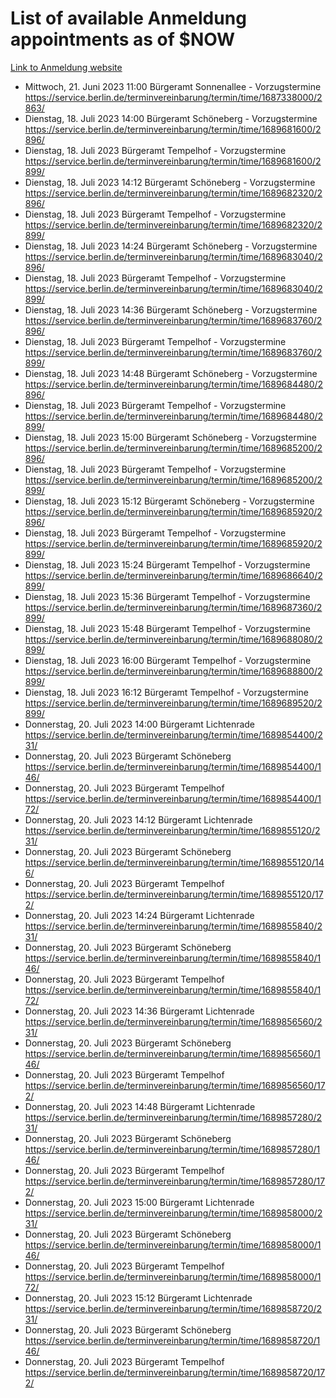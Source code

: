 # List of available Anmeldung appointments as of $NOW
[Link to Anmeldung website](https://service.berlin.de/terminvereinbarung/termin/tag.php?termin=1&anliegen[]=120686&dienstleisterlist=122210,122217,327316,122219,327312,122227,327314,122231,327346,122243,327348,122254,122252,329742,122260,329745,122262,329748,122271,327278,122273,327274,122277,327276,330436,122280,327294,122282,327290,122284,327292,122291,327270,122285,327266,122286,327264,122296,327268,150230,329760,122297,327286,122294,327284,122312,329763,122314,329775,122304,327330,122311,327334,122309,327332,317869,122281,327352,122279,329772,122283,122276,327324,122274,327326,122267,329766,122246,327318,122251,327320,122257,327322,122208,327298,122226,327300&herkunft=http%3A%2F%2Fservice.berlin.de%2Fdienstleistung%2F120686%2F)
- Mittwoch, 21. Juni 2023 11:00 Bürgeramt Sonnenallee - Vorzugstermine https://service.berlin.de/terminvereinbarung/termin/time/1687338000/2863/
- Dienstag, 18. Juli 2023 14:00 Bürgeramt Schöneberg - Vorzugstermine https://service.berlin.de/terminvereinbarung/termin/time/1689681600/2896/
- Dienstag, 18. Juli 2023  Bürgeramt Tempelhof - Vorzugstermine https://service.berlin.de/terminvereinbarung/termin/time/1689681600/2899/
- Dienstag, 18. Juli 2023 14:12 Bürgeramt Schöneberg - Vorzugstermine https://service.berlin.de/terminvereinbarung/termin/time/1689682320/2896/
- Dienstag, 18. Juli 2023  Bürgeramt Tempelhof - Vorzugstermine https://service.berlin.de/terminvereinbarung/termin/time/1689682320/2899/
- Dienstag, 18. Juli 2023 14:24 Bürgeramt Schöneberg - Vorzugstermine https://service.berlin.de/terminvereinbarung/termin/time/1689683040/2896/
- Dienstag, 18. Juli 2023  Bürgeramt Tempelhof - Vorzugstermine https://service.berlin.de/terminvereinbarung/termin/time/1689683040/2899/
- Dienstag, 18. Juli 2023 14:36 Bürgeramt Schöneberg - Vorzugstermine https://service.berlin.de/terminvereinbarung/termin/time/1689683760/2896/
- Dienstag, 18. Juli 2023  Bürgeramt Tempelhof - Vorzugstermine https://service.berlin.de/terminvereinbarung/termin/time/1689683760/2899/
- Dienstag, 18. Juli 2023 14:48 Bürgeramt Schöneberg - Vorzugstermine https://service.berlin.de/terminvereinbarung/termin/time/1689684480/2896/
- Dienstag, 18. Juli 2023  Bürgeramt Tempelhof - Vorzugstermine https://service.berlin.de/terminvereinbarung/termin/time/1689684480/2899/
- Dienstag, 18. Juli 2023 15:00 Bürgeramt Schöneberg - Vorzugstermine https://service.berlin.de/terminvereinbarung/termin/time/1689685200/2896/
- Dienstag, 18. Juli 2023  Bürgeramt Tempelhof - Vorzugstermine https://service.berlin.de/terminvereinbarung/termin/time/1689685200/2899/
- Dienstag, 18. Juli 2023 15:12 Bürgeramt Schöneberg - Vorzugstermine https://service.berlin.de/terminvereinbarung/termin/time/1689685920/2896/
- Dienstag, 18. Juli 2023  Bürgeramt Tempelhof - Vorzugstermine https://service.berlin.de/terminvereinbarung/termin/time/1689685920/2899/
- Dienstag, 18. Juli 2023 15:24 Bürgeramt Tempelhof - Vorzugstermine https://service.berlin.de/terminvereinbarung/termin/time/1689686640/2899/
- Dienstag, 18. Juli 2023 15:36 Bürgeramt Tempelhof - Vorzugstermine https://service.berlin.de/terminvereinbarung/termin/time/1689687360/2899/
- Dienstag, 18. Juli 2023 15:48 Bürgeramt Tempelhof - Vorzugstermine https://service.berlin.de/terminvereinbarung/termin/time/1689688080/2899/
- Dienstag, 18. Juli 2023 16:00 Bürgeramt Tempelhof - Vorzugstermine https://service.berlin.de/terminvereinbarung/termin/time/1689688800/2899/
- Dienstag, 18. Juli 2023 16:12 Bürgeramt Tempelhof - Vorzugstermine https://service.berlin.de/terminvereinbarung/termin/time/1689689520/2899/
- Donnerstag, 20. Juli 2023 14:00 Bürgeramt Lichtenrade https://service.berlin.de/terminvereinbarung/termin/time/1689854400/231/
- Donnerstag, 20. Juli 2023  Bürgeramt Schöneberg https://service.berlin.de/terminvereinbarung/termin/time/1689854400/146/
- Donnerstag, 20. Juli 2023  Bürgeramt Tempelhof https://service.berlin.de/terminvereinbarung/termin/time/1689854400/172/
- Donnerstag, 20. Juli 2023 14:12 Bürgeramt Lichtenrade https://service.berlin.de/terminvereinbarung/termin/time/1689855120/231/
- Donnerstag, 20. Juli 2023  Bürgeramt Schöneberg https://service.berlin.de/terminvereinbarung/termin/time/1689855120/146/
- Donnerstag, 20. Juli 2023  Bürgeramt Tempelhof https://service.berlin.de/terminvereinbarung/termin/time/1689855120/172/
- Donnerstag, 20. Juli 2023 14:24 Bürgeramt Lichtenrade https://service.berlin.de/terminvereinbarung/termin/time/1689855840/231/
- Donnerstag, 20. Juli 2023  Bürgeramt Schöneberg https://service.berlin.de/terminvereinbarung/termin/time/1689855840/146/
- Donnerstag, 20. Juli 2023  Bürgeramt Tempelhof https://service.berlin.de/terminvereinbarung/termin/time/1689855840/172/
- Donnerstag, 20. Juli 2023 14:36 Bürgeramt Lichtenrade https://service.berlin.de/terminvereinbarung/termin/time/1689856560/231/
- Donnerstag, 20. Juli 2023  Bürgeramt Schöneberg https://service.berlin.de/terminvereinbarung/termin/time/1689856560/146/
- Donnerstag, 20. Juli 2023  Bürgeramt Tempelhof https://service.berlin.de/terminvereinbarung/termin/time/1689856560/172/
- Donnerstag, 20. Juli 2023 14:48 Bürgeramt Lichtenrade https://service.berlin.de/terminvereinbarung/termin/time/1689857280/231/
- Donnerstag, 20. Juli 2023  Bürgeramt Schöneberg https://service.berlin.de/terminvereinbarung/termin/time/1689857280/146/
- Donnerstag, 20. Juli 2023  Bürgeramt Tempelhof https://service.berlin.de/terminvereinbarung/termin/time/1689857280/172/
- Donnerstag, 20. Juli 2023 15:00 Bürgeramt Lichtenrade https://service.berlin.de/terminvereinbarung/termin/time/1689858000/231/
- Donnerstag, 20. Juli 2023  Bürgeramt Schöneberg https://service.berlin.de/terminvereinbarung/termin/time/1689858000/146/
- Donnerstag, 20. Juli 2023  Bürgeramt Tempelhof https://service.berlin.de/terminvereinbarung/termin/time/1689858000/172/
- Donnerstag, 20. Juli 2023 15:12 Bürgeramt Lichtenrade https://service.berlin.de/terminvereinbarung/termin/time/1689858720/231/
- Donnerstag, 20. Juli 2023  Bürgeramt Schöneberg https://service.berlin.de/terminvereinbarung/termin/time/1689858720/146/
- Donnerstag, 20. Juli 2023  Bürgeramt Tempelhof https://service.berlin.de/terminvereinbarung/termin/time/1689858720/172/
